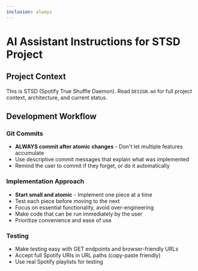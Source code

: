 ```yaml
---
inclusion: always
---
```


# AI Assistant Instructions for STSD Project

## Project Context
This is STSD (Spotify True Shuffle Daemon). Read `DESIGN.md` for full project context, architecture, and current status.

## Development Workflow

### Git Commits
- **ALWAYS commit after atomic changes** - Don't let multiple features accumulate
- Use descriptive commit messages that explain what was implemented
- Remind the user to commit if they forget, or do it automatically

### Implementation Approach
- **Start small and atomic** - Implement one piece at a time
- Test each piece before moving to the next
- Focus on essential functionality, avoid over-engineering
- Make code that can be run immediately by the user
- Prioritize convenience and ease of use

### Testing
- Make testing easy with GET endpoints and browser-friendly URLs
- Accept full Spotify URIs in URL paths (copy-paste friendly)
- Use real Spotify playlists for testing